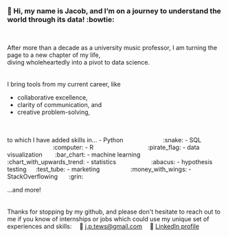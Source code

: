### :wave: Hi, my name is Jacob, and I’m on a journey to understand the world through its data! :bowtie:
<br/>

After more than a decade as a university music professor, I am turning the page to a new chapter of my life, \
diving wholeheartedly into a pivot to data science.
<br/>
<br/>
<br/>
I bring tools from my current career, like
- collaborative excellence,
- clarity of communication, and 
- creative problem-solving,

<br/>
<br/>
to which I have added skills in...
- Python &emsp;&emsp;&emsp;&emsp;&emsp;&ensp;&nbsp;&nbsp; :snake:
- SQL &emsp;&emsp;&emsp;&emsp;&emsp;&emsp;&emsp;&nbsp; :computer:
- R &emsp;&emsp;&emsp;&emsp;&emsp;&emsp;&emsp;&emsp;&ensp; :pirate_flag:
- data visualization &emsp;&nbsp;&nbsp; :bar_chart:
- machine learning &emsp;&nbsp;&nbsp; :chart_with_upwards_trend:
- statistics &emsp;&emsp;&emsp;&emsp;&emsp;&nbsp; :abacus:
- hypothesis testing &emsp; :test_tube:
- marketing &emsp;&emsp;&emsp;&emsp;&nbsp;&nbsp; :money_with_wings:
- StackOverflowing &emsp;&nbsp; :grin:

...and more!
<br/>
<br/>
<br/>
Thanks for stopping by my github, and please don't hesitate to reach out to me if you know of internships or jobs which could use my unique set of experiences and skills:
&emsp;:email: [j.p.tews@gmail.com](mailto:j.p.tews@gmail.com)
&emsp;:link: [LinkedIn profile](https://www.linkedin.com/in/jacob-tews/)

<!---
JacobTews/JacobTews is a ✨ special ✨ repository because its `README.md` (this file) appears on your GitHub profile.
You can click the Preview link to take a look at your changes.
--->
